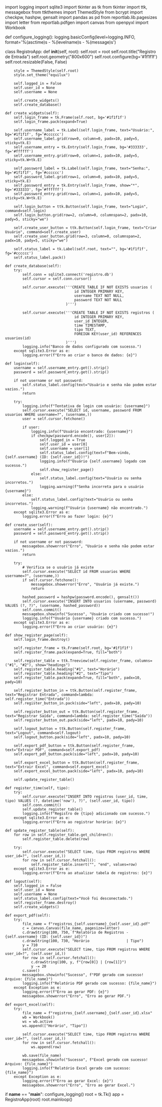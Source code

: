 import logging
import sqlite3
import tkinter as tk
from tkinter import ttk, messagebox
from ttkthemes import ThemedStyle
from bcrypt import checkpw, hashpw, gensalt
import pandas as pd
from reportlab.lib.pagesizes import letter
from reportlab.pdfgen import canvas
from openpyxl import Workbook

def configure_logging():
    logging.basicConfig(level=logging.INFO, format='%(asctime)s - %(levelname)s - %(message)s')

class RegistroApp:
    def __init__(self, root):
        self.root = root
        self.root.title("Registro de Entrada")
        self.root.geometry("800x600")
        self.root.configure(bg='#1f1f1f')
        self.root.resizable(False, False)

        style = ThemedStyle(self.root)
        style.set_theme("equilux")

        self.logged_in = False
        self.user_id = None
        self.username = None

        self.create_widgets()
        self.create_database()

    def create_widgets(self):
        self.login_frame = tk.Frame(self.root, bg='#1f1f1f')
        self.login_frame.pack(expand=True)

        self.username_label = tk.Label(self.login_frame, text="Usuário:", bg='#1f1f1f', fg='#cccccc')
        self.username_label.grid(row=0, column=0, padx=10, pady=5, sticky=tk.E)
        self.username_entry = tk.Entry(self.login_frame, bg='#333333', fg='#ffffff')
        self.username_entry.grid(row=0, column=1, padx=10, pady=5, sticky=tk.W+tk.E)

        self.password_label = tk.Label(self.login_frame, text="Senha:", bg='#1f1f1f', fg='#cccccc')
        self.password_label.grid(row=1, column=0, padx=10, pady=5, sticky=tk.E)
        self.password_entry = tk.Entry(self.login_frame, show="*", bg='#333333', fg='#ffffff')
        self.password_entry.grid(row=1, column=1, padx=10, pady=5, sticky=tk.W+tk.E)

        self.login_button = ttk.Button(self.login_frame, text="Login", command=self.login)
        self.login_button.grid(row=2, column=0, columnspan=2, padx=10, pady=5, sticky="we")

        self.create_user_button = ttk.Button(self.login_frame, text="Criar Usuário", command=self.create_user)
        self.create_user_button.grid(row=3, column=0, columnspan=2, padx=10, pady=5, sticky="we")

        self.status_label = tk.Label(self.root, text="", bg='#1f1f1f', fg='#cccccc')
        self.status_label.pack()

    def create_database(self):
        try:
            self.conn = sqlite3.connect('registro.db')
            self.cursor = self.conn.cursor()

            self.cursor.execute('''CREATE TABLE IF NOT EXISTS usuarios (
                                    id INTEGER PRIMARY KEY,
                                    username TEXT NOT NULL,
                                    password TEXT NOT NULL
                                )''')

            self.cursor.execute('''CREATE TABLE IF NOT EXISTS registros (
                                    id INTEGER PRIMARY KEY,
                                    user_id INTEGER,
                                    time TIMESTAMP,
                                    tipo TEXT,
                                    FOREIGN KEY(user_id) REFERENCES usuarios(id)
                                )''')
            logging.info("Banco de dados configurado com sucesso.")
        except sqlite3.Error as e:
            logging.error(f"Erro ao criar o banco de dados: {e}")

    def login(self):
        username = self.username_entry.get().strip()
        password = self.password_entry.get().strip()

        if not username or not password:
            self.status_label.config(text="Usuário e senha não podem estar vazios.")
            return

        try:
            logging.info(f"Tentativa de login com usuário: {username}")
            self.cursor.execute("SELECT id, username, password FROM usuarios WHERE username=?", (username,))
            user = self.cursor.fetchone()

            if user:
                logging.info(f"Usuário encontrado: {username}")
                if checkpw(password.encode(), user[2]):
                    self.logged_in = True
                    self.user_id = user[0]
                    self.username = user[1]
                    self.status_label.config(text=f"Bem-vindo, {self.username} (ID: {self.user_id})!")
                    logging.info(f"Usuário {self.username} logado com sucesso.")
                    self.show_register_page()
                else:
                    self.status_label.config(text="Usuário ou senha incorretos.")
                    logging.warning(f"Senha incorreta para o usuário {username}")
            else:
                self.status_label.config(text="Usuário ou senha incorretos.")
                logging.warning(f"Usuário {username} não encontrado.")
        except sqlite3.Error as e:
            logging.error(f"Erro ao fazer login: {e}")

    def create_user(self):
        username = self.username_entry.get().strip()
        password = self.password_entry.get().strip()

        if not username or not password:
            messagebox.showerror("Erro", "Usuário e senha não podem estar vazios.")
            return

        try:
            # Verifica se o usuário já existe
            self.cursor.execute("SELECT id FROM usuarios WHERE username=?", (username,))
            if self.cursor.fetchone():
                messagebox.showerror("Erro", "Usuário já existe.")
                return

            hashed_password = hashpw(password.encode(), gensalt())
            self.cursor.execute("INSERT INTO usuarios (username, password) VALUES (?, ?)", (username, hashed_password))
            self.conn.commit()
            messagebox.showinfo("Sucesso", "Usuário criado com sucesso!")
            logging.info(f"Usuário {username} criado com sucesso.")
        except sqlite3.Error as e:
            logging.error(f"Erro ao criar usuário: {e}")

    def show_register_page(self):
        self.login_frame.destroy()

        self.register_frame = tk.Frame(self.root, bg='#1f1f1f')
        self.register_frame.pack(expand=True, fill="both")

        self.register_table = ttk.Treeview(self.register_frame, columns=("#1", "#2"), show="headings")
        self.register_table.heading("#1", text="Horário")
        self.register_table.heading("#2", text="Tipo")
        self.register_table.pack(expand=True, fill="both", padx=10, pady=10)

        self.register_button_in = ttk.Button(self.register_frame, text="Registrar Entrada", command=lambda: self.register_time("Entrada"))
        self.register_button_in.pack(side="left", padx=10, pady=10)

        self.register_button_out = ttk.Button(self.register_frame, text="Registrar Saída", command=lambda: self.register_time("Saída"))
        self.register_button_out.pack(side="left", padx=10, pady=10)

        self.logout_button = ttk.Button(self.register_frame, text="Logout", command=self.logout)
        self.logout_button.pack(side="left", padx=10, pady=10)

        self.export_pdf_button = ttk.Button(self.register_frame, text="Extrair PDF", command=self.export_pdf)
        self.export_pdf_button.pack(side="left", padx=10, pady=10)

        self.export_excel_button = ttk.Button(self.register_frame, text="Extrair Excel", command=self.export_excel)
        self.export_excel_button.pack(side="left", padx=10, pady=10)

        self.update_register_table()

    def register_time(self, tipo):
        try:
            self.cursor.execute("INSERT INTO registros (user_id, time, tipo) VALUES (?, datetime('now'), ?)", (self.user_id, tipo))
            self.conn.commit()
            self.update_register_table()
            logging.info(f"Registro de {tipo} adicionado com sucesso.")
        except sqlite3.Error as e:
            logging.error(f"Erro ao registrar horário: {e}")

    def update_register_table(self):
        for row in self.register_table.get_children():
            self.register_table.delete(row)

        try:
            self.cursor.execute("SELECT time, tipo FROM registros WHERE user_id=?", (self.user_id,))
            for row in self.cursor.fetchall():
                self.register_table.insert("", "end", values=row)
        except sqlite3.Error as e:
            logging.error(f"Erro ao atualizar tabela de registros: {e}")

    def logout(self):
        self.logged_in = False
        self.user_id = None
        self.username = None
        self.status_label.config(text="Você foi desconectado.")
        self.register_frame.destroy()
        self.create_widgets()

    def export_pdf(self):
        try:
            file_name = f"registros_{self.username}_{self.user_id}.pdf"
            c = canvas.Canvas(file_name, pagesize=letter)
            c.drawString(100, 750, f"Relatório de Registros - {self.username} (ID: {self.user_id})")
            c.drawString(100, 730, "Horário                 | Tipo")
            y = 710
            self.cursor.execute("SELECT time, tipo FROM registros WHERE user_id=?", (self.user_id,))
            for row in self.cursor.fetchall():
                c.drawString(100, y, f"{row[0]} | {row[1]}")
                y -= 20
            c.save()
            messagebox.showinfo("Sucesso", f"PDF gerado com sucesso! Arquivo: {file_name}")
            logging.info(f"Relatório PDF gerado com sucesso: {file_name}")
        except Exception as e:
            logging.error(f"Erro ao gerar PDF: {e}")
            messagebox.showerror("Erro", "Erro ao gerar PDF.")

    def export_excel(self):
        try:
            file_name = f"registros_{self.username}_{self.user_id}.xlsx"
            wb = Workbook()
            ws = wb.active
            ws.append(["Horário", "Tipo"])

            self.cursor.execute("SELECT time, tipo FROM registros WHERE user_id=?", (self.user_id,))
            for row in self.cursor.fetchall():
                ws.append(row)

            wb.save(file_name)
            messagebox.showinfo("Sucesso", f"Excel gerado com sucesso! Arquivo: {file_name}")
            logging.info(f"Relatório Excel gerado com sucesso: {file_name}")
        except Exception as e:
            logging.error(f"Erro ao gerar Excel: {e}")
            messagebox.showerror("Erro", "Erro ao gerar Excel.")

if __name__ == "__main__":
    configure_logging()
    root = tk.Tk()
    app = RegistroApp(root)
    root.mainloop()
